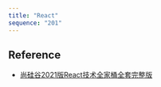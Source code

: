 ```yaml
---
title: "React"
sequence: "201"
---
```


## Reference

- [尚硅谷2021版React技术全家桶全套完整版](https://www.bilibili.com/video/BV1Ey4y1u7vi)
